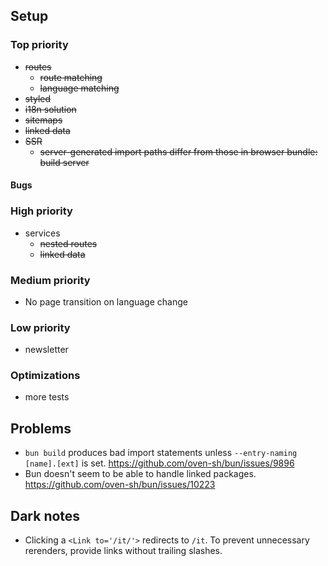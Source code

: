 ## Setup

### Top priority

- ~~routes~~
  - ~~route matching~~
  - ~~language matching~~
- ~~styled~~
- ~~i18n solution~~
- ~~sitemaps~~
- ~~linked data~~
- ~~SSR~~
  - ~~server-generated import paths differ from those in browser bundle: build server~~

#### Bugs

### High priority

- services
  - ~~nested routes~~
  - ~~linked data~~

### Medium priority

- No page transition on language change

### Low priority

- newsletter

### Optimizations

- more tests

## Problems

- `bun build` produces bad import statements unless `--entry-naming [name].[ext]` is set. https://github.com/oven-sh/bun/issues/9896
- Bun doesn't seem to be able to handle linked packages. https://github.com/oven-sh/bun/issues/10223

## Dark notes

- Clicking a `<Link to='/it/'>` redirects to `/it`. To prevent unnecessary rerenders, provide links 
  without trailing slashes.